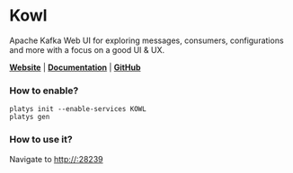 # Kowl

Apache Kafka Web UI for exploring messages, consumers, configurations and more with a focus on a good UI & UX. 

**[Website](https://cloudhut.dev/)** | **[Documentation](https://cloudhut.dev/docs)** | **[GitHub](https://github.com/cloudhut/kowl)**

### How to enable?

```
platys init --enable-services KOWL
platys gen
```

### How to use it?

Navigate to <http://:28239>
